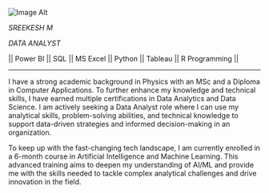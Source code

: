 ![Image Alt](https://github.com/sreekeshm77/sreekeshm77/blob/f6122783f41465df6f8417151d18331fda7dc31a/SREEKESH%20M.png)



*SREEKESH M*

*DATA ANALYST*

|| Power BI || SQL || MS Excel || Python || Tableau || R Programming ||


_____________________________________________________________________________________________________________________________________________________________________
                                                                             
I have a strong academic background in Physics with an MSc and a Diploma in Computer Applications. To further enhance my knowledge and technical skills, I have earned multiple certifications in Data Analytics and Data Science. I am actively seeking a Data Analyst role where I can use my analytical skills, problem-solving abilities, and technical knowledge to support data-driven strategies and informed decision-making in an organization.

To keep up with the fast-changing tech landscape, I am currently enrolled in a 6-month course in Artificial Intelligence and Machine Learning. This advanced training aims to deepen my understanding of AI/ML and provide me with the skills needed to tackle complex analytical challenges and drive innovation in the field.



<!--
**sreekeshm77/sreekeshm77** is a ✨ _special_ ✨ repository because its `README.md` (this file) appears on your GitHub profile.

Here are some ideas to get you started:

- 🔭 I’m currently working on ...
- 🌱 I’m currently learning ...
- 👯 I’m looking to collaborate on ...
- 🤔 I’m looking for help with ...
- 💬 Ask me about ...
- 📫 How to reach me: ...
- 😄 Pronouns: ...
- ⚡ Fun fact: ...
-->
